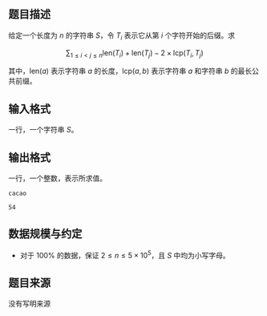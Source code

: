 ## 题目描述

给定一个长度为 $n$ 的字符串 $S$，令 $T_i$ 表示它从第 $i$ 个字符开始的后缀。求

$$\displaystyle \sum_{1\leqslant i<j\leqslant n}\text{len}(T_i)+\text{len}(T_j)-2\times\text{lcp}(T_i,T_j)$$

其中，$\text{len}(a)$ 表示字符串 $a$ 的长度，$\text{lcp}(a,b)$ 表示字符串 $a$ 和字符串 $b$ 的最长公共前缀。

## 输入格式

一行，一个字符串 $S$。

## 输出格式

一行，一个整数，表示所求值。

```input1
cacao
```

```output1
54
```

## 数据规模与约定

* 对于 $100\%$ 的数据，保证 $2 \leq n \leq 5 \times 10^5$，且 $S$ 中均为小写字母。

## 题目来源

没有写明来源
